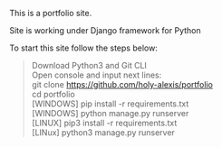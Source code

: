 This is a portfolio site.

Site is working under Django framework for Python

To start this site follow the steps below:

> Download Python3 and Git CLI<br>
> Open console and input next lines: <br>
    git clone https://github.com/holy-alexis/portfolio<br>
    cd portfolio<br>
    [WINDOWS] pip install -r requirements.txt<br>
    [WINDOWS] python manage.py runserver<br>
    [LINUX] pip3 install -r requirements.txt<br>
    [LINux] python3 manage.py runserver<br>
